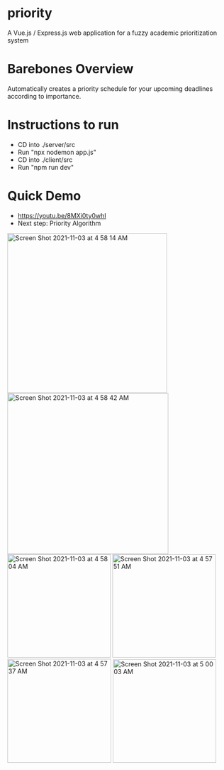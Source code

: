 # priority
A Vue.js / Express.js web application for a fuzzy academic prioritization system 

# Barebones Overview
Automatically creates a priority schedule for your upcoming deadlines according to importance.

# Instructions to run
* CD into ./server/src
* Run "npx nodemon app.js"
* CD into ./client/src
* Run "npm run dev"

# Quick Demo
* https://youtu.be/8MXi0ty0whI
* Next step: Priority Algorithm

<img width="360" alt="Screen Shot 2021-11-03 at 4 58 14 AM" src="https://user-images.githubusercontent.com/3681651/140057205-f674b303-57e4-422c-a92e-79c3d9cb16cb.png">
<img width="363" alt="Screen Shot 2021-11-03 at 4 58 42 AM" src="https://user-images.githubusercontent.com/3681651/140057211-a51265ef-b1f5-493a-8569-e01ec71f2e26.png">
<img width="233" alt="Screen Shot 2021-11-03 at 4 58 04 AM" src="https://user-images.githubusercontent.com/3681651/140057214-36d48f9c-eeba-42d5-89dc-9335df690952.png">
<img width="233" alt="Screen Shot 2021-11-03 at 4 57 51 AM" src="https://user-images.githubusercontent.com/3681651/140057217-49b9f543-6e52-4a4a-83e2-cf6b5c6afb77.png">
<img width="234" alt="Screen Shot 2021-11-03 at 4 57 37 AM" src="https://user-images.githubusercontent.com/3681651/140057219-d7d17321-97df-43c7-9fb1-e95d763c52f4.png">
<img width="233" alt="Screen Shot 2021-11-03 at 5 00 03 AM" src="https://user-images.githubusercontent.com/3681651/140057220-84fedb25-dd11-441f-bac7-34c1dec2decf.png">

